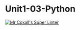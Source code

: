 # Unit1-03-Python
[![Mr Coxall's Super Linter](https://github.com/ICS3U-Programming-Katie-G/Unit1-03-Python/workflows/Mr%20Coxall's%20Super%20Linter/badge.svg)](https://github.com/ICS3U-Programming-Katie-G/Unit1-03-Python/actions/)
